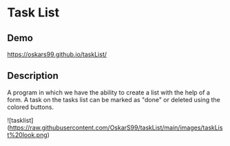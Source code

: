 # Task List

##  Demo
https://oskars99.github.io/taskList/

## Description

A program in which we have the ability to create a list with the help of a form.
A task on the tasks list can be marked as "done" or deleted using the colored buttons.

![tasklist] (https://raw.githubusercontent.com/OskarS99/taskList/main/images/taskList%20look.png)
